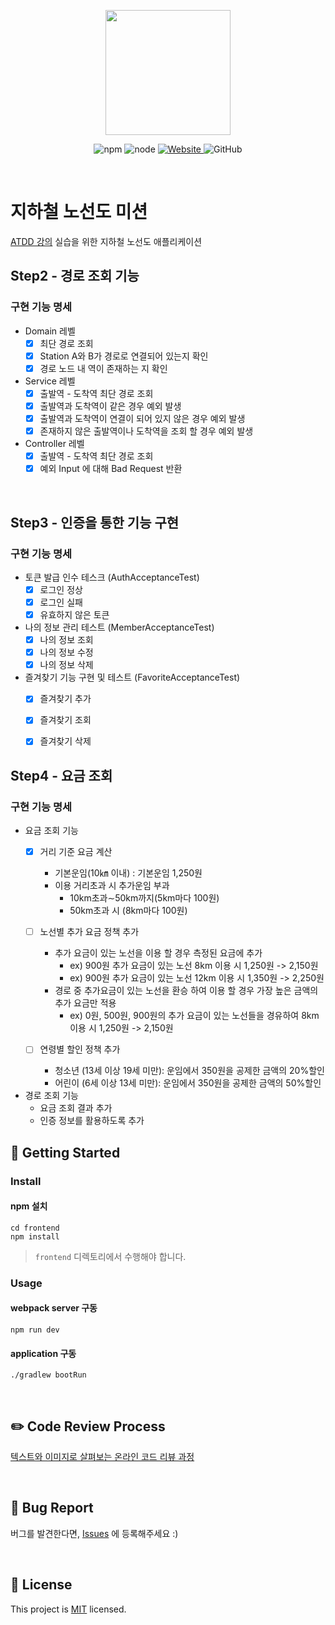 <p align="center">
    <img width="200px;" src="https://raw.githubusercontent.com/woowacourse/atdd-subway-admin-frontend/master/images/main_logo.png"/>
</p>
<p align="center">
  <img alt="npm" src="https://img.shields.io/badge/npm-%3E%3D%205.5.0-blue">
  <img alt="node" src="https://img.shields.io/badge/node-%3E%3D%209.3.0-blue">
  <a href="https://edu.nextstep.camp/c/R89PYi5H" alt="nextstep atdd">
    <img alt="Website" src="https://img.shields.io/website?url=https%3A%2F%2Fedu.nextstep.camp%2Fc%2FR89PYi5H">
  </a>
  <img alt="GitHub" src="https://img.shields.io/github/license/next-step/atdd-subway-service">
</p>

<br>

# 지하철 노선도 미션
[ATDD 강의](https://edu.nextstep.camp/c/R89PYi5H) 실습을 위한 지하철 노선도 애플리케이션

## Step2 - 경로 조회 기능
### 구현 기능 명세
- Domain 레벨
    - [x] 최단 경로 조회
    - [x] Station A와 B가 경로로 연결되어 있는지 확인
    - [x] 경로 노드 내 역이 존재하는 지 확인

- Service 레벨
    - [x] 출발역 - 도착역 최단 경로 조회
    - [x] 출발역과 도착역이 같은 경우 예외 발생
    - [x] 출발역과 도착역이 연결이 되어 있지 않은 경우 예외 발생
    - [x] 존재하지 않은 출발역이나 도착역을 조회 할 경우 예외 발생

- Controller 레벨
    - [x] 출발역 - 도착역 최단 경로 조회
    - [x] 예외 Input 에 대해 Bad Request 반환

<br>

## Step3 - 인증을 통한 기능 구현
### 구현 기능 명세
- 토큰 발급 인수 테스크 (AuthAcceptanceTest)
  - [x] 로그인 정상
  - [x] 로그인 실패
  - [x] 유효하지 않은 토큰
  
- 나의 정보 관리 테스트 (MemberAcceptanceTest)
  - [x] 나의 정보 조회
  - [x] 나의 정보 수정
  - [x] 나의 정보 삭제
  
- 즐겨찾기 기능 구현 및 테스트 (FavoriteAcceptanceTest)
  - [x] 즐겨찾기 추가
  - [x] 즐겨찾기 조회
  - [x] 즐겨찾기 삭제


## Step4 - 요금 조회
### 구현 기능 명세
- 요금 조회 기능
  - [x] 거리 기준 요금 계산
    - 기본운임(10㎞ 이내) : 기본운임 1,250원 
    - 이용 거리초과 시 추가운임 부과
       - 10km초과∼50km까지(5km마다 100원)
       - 50km초과 시 (8km마다 100원)
    
  - [ ] 노선별 추가 요금 정책 추가
    - 추가 요금이 있는 노선을 이용 할 경우 측정된 요금에 추가
      - ex) 900원 추가 요금이 있는 노선 8km 이용 시 1,250원 -> 2,150원
      - ex) 900원 추가 요금이 있는 노선 12km 이용 시 1,350원 -> 2,250원
    - 경로 중 추가요금이 있는 노선을 환승 하여 이용 할 경우 가장 높은 금액의 추가 요금만 적용
      - ex) 0원, 500원, 900원의 추가 요금이 있는 노선들을 경유하여 8km 이용 시 1,250원 -> 2,150원
    
  - [ ] 연령별 할인 정책 추가
    - 청소년 (13세 이상 19세 미만): 운임에서 350원을 공제한 금액의 20%할인
    - 어린이 (6세 이상 13세 미만): 운임에서 350원을 공제한 금액의 50%할인
  
- 경로 조회 기능
  - 요금 조회 결과 추가
  - 인증 정보를 활용하도록 추가
  

## 🚀 Getting Started

### Install
#### npm 설치
```
cd frontend
npm install
```
> `frontend` 디렉토리에서 수행해야 합니다.

### Usage
#### webpack server 구동
```
npm run dev
```
#### application 구동
```
./gradlew bootRun
```
<br>

## ✏️ Code Review Process
[텍스트와 이미지로 살펴보는 온라인 코드 리뷰 과정](https://github.com/next-step/nextstep-docs/tree/master/codereview)

<br>

## 🐞 Bug Report

버그를 발견한다면, [Issues](https://github.com/next-step/atdd-subway-service/issues) 에 등록해주세요 :)

<br>

## 📝 License

This project is [MIT](https://github.com/next-step/atdd-subway-service/blob/master/LICENSE.md) licensed.
